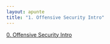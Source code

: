 ```yaml
---
layout: apunte
title: "1. Offensive Security Intro"
---
```


[0. Offensive Security Intro](/apuntes/thm/1-pre-security/1-introduction-to-cybersecurity/1-offensive-security-intro/0-offensive-security-intro/)